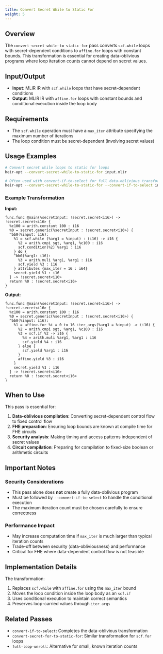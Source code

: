 ```yaml
---
title: Convert Secret While to Static For
weight: 5
---
```


## Overview

The `convert-secret-while-to-static-for` pass converts `scf.while` loops with
secret-dependent conditions to `affine.for` loops with constant bounds. This
transformation is essential for creating data-oblivious programs where loop
iteration counts cannot depend on secret values.

## Input/Output

- **Input**: MLIR IR with `scf.while` loops that have secret-dependent
  conditions
- **Output**: MLIR IR with `affine.for` loops with constant bounds and
  conditional execution inside the loop body

## Requirements

- The `scf.while` operation must have a `max_iter` attribute specifying the
  maximum number of iterations
- The loop condition must be secret-dependent (involving secret values)

## Usage Examples

```bash
# Convert secret while loops to static for loops
heir-opt --convert-secret-while-to-static-for input.mlir

# Often used with convert-if-to-select for full data-oblivious transformation
heir-opt --convert-secret-while-to-static-for --convert-if-to-select input.mlir
```

### Example Transformation

**Input:**

```mlir
func.func @main(%secretInput: !secret.secret<i16>) -> !secret.secret<i16> {
  %c100 = arith.constant 100 : i16
  %0 = secret.generic(%secretInput : !secret.secret<i16>) {
  ^bb0(%input: i16):
    %1 = scf.while (%arg1 = %input) : (i16) -> i16 {
      %2 = arith.cmpi sgt, %arg1, %c100 : i16
      scf.condition(%2) %arg1 : i16
    } do {
    ^bb0(%arg1: i16):
      %3 = arith.muli %arg1, %arg1 : i16
      scf.yield %3 : i16
    } attributes {max_iter = 16 : i64}
    secret.yield %1 : i16
  } -> !secret.secret<i16>
  return %0 : !secret.secret<i16>
}
```

**Output:**

```mlir
func.func @main(%secretInput: !secret.secret<i16>) -> !secret.secret<i16> {
  %c100 = arith.constant 100 : i16
  %0 = secret.generic(%secretInput : !secret.secret<i16>) {
  ^bb0(%input: i16):
    %1 = affine.for %i = 0 to 16 iter_args(%arg1 = %input) -> (i16) {
      %2 = arith.cmpi sgt, %arg1, %c100 : i16
      %3 = scf.if %2 -> i16 {
        %4 = arith.muli %arg1, %arg1 : i16
        scf.yield %4 : i16
      } else {
        scf.yield %arg1 : i16
      }
      affine.yield %3 : i16
    }
    secret.yield %1 : i16
  } -> !secret.secret<i16>
  return %0 : !secret.secret<i16>
}
```

## When to Use

This pass is essential for:

1. **Data-oblivious compilation**: Converting secret-dependent control flow to
   fixed control flow
1. **FHE preparation**: Ensuring loop bounds are known at compile time for FHE
   circuits
1. **Security analysis**: Making timing and access patterns independent of
   secret values
1. **Circuit compilation**: Preparing for compilation to fixed-size boolean or
   arithmetic circuits

## Important Notes

### Security Considerations

- This pass alone does **not** create a fully data-oblivious program
- Must be followed by `--convert-if-to-select` to handle the conditional
  execution
- The maximum iteration count must be chosen carefully to ensure correctness

### Performance Impact

- May increase computation time if `max_iter` is much larger than typical
  iteration counts
- Trade-off between security (data-obliviousness) and performance
- Critical for FHE where data-dependent control flow is not feasible

## Implementation Details

The transformation:

1. Replaces `scf.while` with `affine.for` using the `max_iter` bound
1. Moves the loop condition inside the loop body as an `scf.if`
1. Uses conditional execution to maintain correct semantics
1. Preserves loop-carried values through `iter_args`

## Related Passes

- `convert-if-to-select`: Completes the data-oblivious transformation
- `convert-secret-for-to-static-for`: Similar transformation for `scf.for` loops
- `full-loop-unroll`: Alternative for small, known iteration counts
